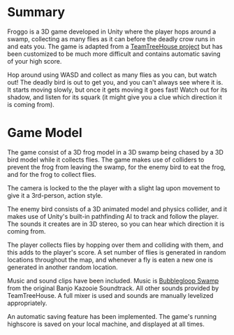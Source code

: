 # Summary
Froggo is a 3D game developed in Unity where the player
hops around a swamp, collecting as many flies as it can before
the deadly crow runs in and eats you. The game is adapted
from a [TeamTreeHouse project](https://teamtreehouse.com/library/how-to-make-a-video-game-2)
but has been customized to be much more difficult and contains
automatic saving of your high score.

Hop around using WASD and collect as many flies as you can,
but watch out!
The deadly bird is out to get you, and you can't always see where it is.
It starts moving slowly, but once it gets moving it goes fast!
Watch out for its shadow, and listen for its squark
(it might give you a clue which direction it is
coming from).

# Game Model
The game consist of a 3D frog model in a 3D swamp being
chased by a 3D bird model while it collects flies.
The game makes use of colliders
to prevent the frog from leaving the swamp, for the enemy
bird to eat the frog, and for the frog to collect flies.

The camera is locked to the the player with a slight lag upon
movement to give it a 3rd-person, action style.

The enemy bird consists of a 3D animated model and physics collider, 
and it makes use of Unity's built-in pathfinding
AI to track and follow the player. The sounds it creates are in
3D stereo, so you can hear which direction it is coming from.

The player collects flies by hopping over them and colliding
with them, and this adds to the player's score. A set number
of flies is generated in random locations throughout the map, 
and whenever a fly is eaten a new one is generated in
another random location.

Music and sound clips have been included. Music is 
[Bubblegloop Swamp](https://www.youtube.com/watch?v=T9m26h0_Jxo)
from the original Banjo Kazooie Soundtrack. All other sounds
provided by TeamTreeHouse. A full mixer is used and sounds
are manually levelized appropriately.

An automatic saving feature has been implemented. The game's
running highscore is saved on your local machine, and displayed
at all times.
